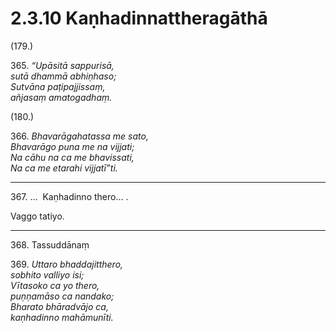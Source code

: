 

# 2.3.10 Kaṇhadinnattheragāthā




(179.)

365\. _“Upāsitā sappurisā,_  
_sutā dhammā abhiṇhaso;_  
_Sutvāna paṭipajjissaṃ,_  
_añjasaṃ amatogadhaṃ._  


(180.)

366\. _Bhavarāgahatassa me sato,_  
_Bhavarāgo puna me na vijjati;_  
_Na cāhu na ca me bhavissati,_  
_Na ca me etarahi vijjatī”ti._  


---

367\. …  Kaṇhadinno thero… .

  
Vaggo tatiyo.



---

368\. Tassuddānaṃ



369\. _Uttaro bhaddajitthero,_  
_sobhito valliyo isi;_  
_Vītasoko ca yo thero,_  
_puṇṇamāso ca nandako;_  
_Bharato bhāradvājo ca,_  
_kaṇhadinno mahāmunīti._  




